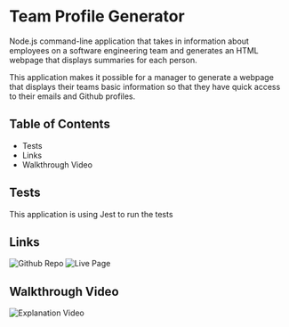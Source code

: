 # Team Profile Generator

Node.js command-line application that takes in information about employees on a software engineering team and generates an HTML webpage that displays summaries for each person.

This application makes it possible for a manager to generate a webpage that displays their teams basic information so that they have quick access to their emails and Github profiles.

## Table of Contents

- Tests
- Links
- Walkthrough Video

## Tests

This application is using Jest to run the tests

## Links

![Github Repo]()
![Live Page]()

## Walkthrough Video

![Explanation Video]()
